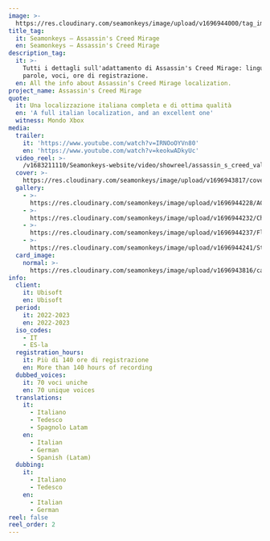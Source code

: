```yaml
---
image: >-
  https://res.cloudinary.com/seamonkeys/image/upload/v1696944000/tag_image_1_pbbnjv.jpg
title_tag:
  it: Seamonkeys – Assassin's Creed Mirage
  en: Seamonkeys – Assassin's Creed Mirage
description_tag:
  it: >-
    Tutti i dettagli sull'adattamento di Assassin's Creed Mirage: lingue,
    parole, voci, ore di registrazione.
  en: All the info about Assassin’s Creed Mirage localization.
project_name: Assassin's Creed Mirage
quote:
  it: Una localizzazione italiana completa e di ottima qualità
  en: 'A full italian localization, and an excellent one'
  witness: Mondo Xbox
media:
  trailer:
    it: 'https://www.youtube.com/watch?v=IRNOoOYVn80'
    en: 'https://www.youtube.com/watch?v=keokwADkyUc'
  video_reel: >-
    /v1683211110/Seamonkeys-website/video/showreel/assassin_s_creed_valhalla_reel_sebd2x_ddqmky.mp4
  cover: >-
    https://res.cloudinary.com/seamonkeys/image/upload/v1696943817/cover_afo9f9.jpg
  gallery:
    - >-
      https://res.cloudinary.com/seamonkeys/image/upload/v1696944228/ACM_Screenshot1_120623_0815PMCEST_hbuqjq.jpg
    - >-
      https://res.cloudinary.com/seamonkeys/image/upload/v1696944232/Chocking_Smoke_Bomb_GOLD_RGB_vx4qfr.jpg
    - >-
      https://res.cloudinary.com/seamonkeys/image/upload/v1696944237/Flamethrower_Fight_GOLD_RGB_vsqtc8.jpg
    - >-
      https://res.cloudinary.com/seamonkeys/image/upload/v1696944241/Stealth_Throwing_Knives_GOLD_RGB_au3rue.jpg
  card_image:
    normal: >-
      https://res.cloudinary.com/seamonkeys/image/upload/v1696943816/card-portfolio_ccnefp.jpg
info:
  client:
    it: Ubisoft
    en: Ubisoft
  period:
    it: 2022-2023
    en: 2022-2023
  iso_codes:
    - IT
    - ES-la
  registration_hours:
    it: Più di 140 ore di registrazione
    en: More than 140 hours of recording
  dubbed_voices:
    it: 70 voci uniche
    en: 70 unique voices
  translations:
    it:
      - Italiano
      - Tedesco
      - Spagnolo Latam
    en:
      - Italian
      - German
      - Spanish (Latam)
  dubbing:
    it:
      - Italiano
      - Tedesco
    en:
      - Italian
      - German
reel: false
reel_order: 2
---
```


